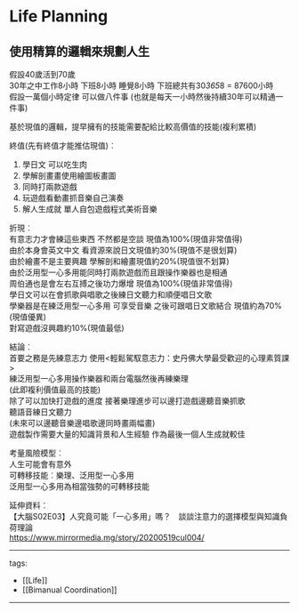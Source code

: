 # Life Planning
  
## 使用精算的邏輯來規劃人生  
假設40歲活到70歲  
30年之中工作8小時 下班8小時 睡覺8小時 下班總共有30*365*8 = 87600小時  
假設一萬個小時定律 可以做八件事 (也就是每天一小時然後持續30年可以精通一件事)  
  
基於現值的邏輯，提早擁有的技能需要配給比較高價值的技能(複利累積)  
  
終值(先有終值才能推估現值)︰  
1. 學日文 可以吃生肉  
2. 學解剖畫畫使用繪圖板畫圖  
3. 同時打兩款遊戲  
4. 玩遊戲看動畫抓音樂自己演奏  
5. 解人生成就 單人自包遊戲程式美術音樂  
  
折現︰  
有意志力才會練這些東西 不然都是空談 現值為100%(現值非常值得)  
由於本身會英文中文 看資源來說日文現值約30%(現值不是很划算)  
由於繪畫不是主要興趣 學解剖和繪畫現值約20%(現值很不划算)  
由於泛用型一心多用能同時打兩款遊戲而且跟操作樂器也是相通  
周伯通也是會左右互搏之後功力爆增 現值為100%(現值非常值得)  
學日文可以在會抓歌與唱歌之後練日文聽力和順便唱日文歌  
學樂器是在練泛用型一心多用 可享受音樂 之後可跟唱日文歌結合 現值約為70%(現值優異)  
對寫遊戲沒興趣約10%(現值最低)  
  
結論︰  
首要之務是先練意志力 使用<輕鬆駕馭意志力：史丹佛大學最受歡迎的心理素質課>  
練泛用型一心多用操作樂器和兩台電腦然後再練樂理  
(此即複利價值最高的技能)  
除了可以加快打遊戲的進度 接著樂理進步可以邊打遊戲邊聽音樂抓歌  
聽語音練日文聽力  
(未來可以邊聽音樂邊唱歌邊同時畫兩幅畫)  
遊戲製作需要大量的知識背景和人生經驗 作為最後一個人生成就較佳  
  
考量風險模型︰  
人生可能會有意外  
可轉移技能︰樂理、泛用型一心多用  
泛用型一心多用為相當強勢的可轉移技能  
  
延伸資料︰  
【大腦S02E03】人究竟可能「一心多用」嗎？　談談注意力的選擇模型與知識負荷理論  
https://www.mirrormedia.mg/story/20200519cul004/  
  
---  
tags:  
  - [[Life]]  
  - [[Bimanual Coordination]]  
  
---  
  
  